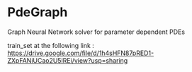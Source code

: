 # PdeGraph
Graph Neural Network solver for parameter dependent PDEs

train_set at the following link : https://drive.google.com/file/d/1h4sHFN87pRED1-ZXpFANiUCao2U5lREi/view?usp=sharing
